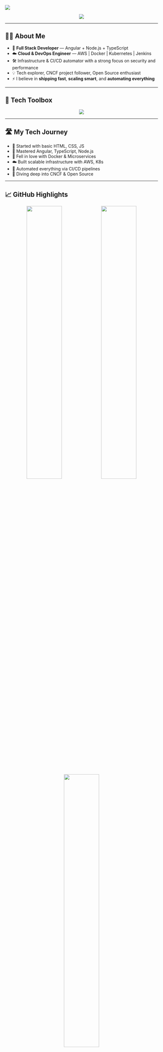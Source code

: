 
<!-- README.md -->

<img src="https://capsule-render.vercel.app/api?type=waving&color=0ff0fc&height=230&section=header&text=Ranjeet%20Kumar%20Sahoo&fontSize=45&fontAlignY=35&desc=Full%20Stack%20Dev%20%7C%20Cloud%20Infra%20%7C%20DevOps%20Ninja&descAlignY=60&animation=fadeIn" />

<p align="center">
  <img src="https://readme-typing-svg.herokuapp.com?font=Fira+Code&size=24&duration=3000&pause=1000&color=00FFD2&center=true&vCenter=true&width=600&lines=Crafting+Code+%26+Infrastructure.;DevOps+%7C+Kubernetes+%7C+CI%2FCD+Master.;Scaling+Modern+Web+Applications.;Always+learning%2C+always+building.">
</p>

---

## 🧑‍💻 About Me

- 🎯 **Full Stack Developer** — Angular + Node.js + TypeScript
- ☁️ **Cloud & DevOps Engineer** — AWS | Docker | Kubernetes | Jenkins
- 🛠️ Infrastructure & CI/CD automator with a strong focus on security and performance
- 💡 Tech explorer, CNCF project follower, Open Source enthusiast
- ⚡ I believe in **shipping fast**, **scaling smart**, and **automating everything**

---

## 🔧 Tech Toolbox

<div align="center">
  <img src="https://skillicons.dev/icons?i=angular,nodejs,typescript,java,mysql,mongodb,redis,docker,kubernetes,jenkins,aws,nginx,linux,firebase&perline=8" />
</div>

---

## 🛣️ My Tech Journey

- 🧱 Started with basic HTML, CSS, JS  
- 🚀 Mastered Angular, TypeScript, Node.js  
- 🐳 Fell in love with Docker & Microservices  
- ☁️ Built scalable infrastructure with AWS, K8s  
- 🔁 Automated everything via CI/CD pipelines  
- 🧠 Diving deep into CNCF & Open Source  

---

## 📈 GitHub Highlights

<div align="center">
  <img src="https://github-readme-stats.vercel.app/api?username=ng-ranjeet&show_icons=true&theme=tokyonight&hide_border=true&custom_title=🔥%20My%20GitHub%20Stats" width="48%" />
  <img src="https://github-readme-streak-stats.herokuapp.com/?user=ng-ranjeet&theme=tokyonight&hide_border=true" width="48%" />
  <img src="https://github-readme-stats.vercel.app/api/top-langs/?username=ng-ranjeet&layout=compact&theme=tokyonight&hide_border=true" width="48%" />
</div>

---

## 🧠 Contribution Graph

![GitHub Activity Graph](https://github-readme-activity-graph.vercel.app/graph?username=ng-ranjeet&theme=tokyo-night)

---

## 🐍 Snake Animation

<img src="https://raw.githubusercontent.com/ng-ranjeet/github-readme-activity-graph/output/github-contribution-grid-snake.svg" alt="snake gif" />

---

## ✨ Dev Card

<a href="https://app.daily.dev/ranjeetkumar55"><img src="https://api.daily.dev/devcards/v2/r01qnFRYLt5p1ZrXBoKFA.png?r=zf6" width="356" alt="Ranjeet kumar sahoo's Dev Card"/></a>

---

## 🌍 Let's Connect

<p align="center">
  <a href="https://linkedin.com/in/your-link"><img src="https://img.shields.io/badge/-LinkedIn-0A66C2?style=for-the-badge&logo=linkedin&logoColor=white"/></a>
  <a href="mailto:your.email@example.com"><img src="https://img.shields.io/badge/-Gmail-D14836?style=for-the-badge&logo=gmail&logoColor=white"/></a>
  <a href="https://github.com/ranjeetkumar"><img src="https://img.shields.io/badge/-GitHub-181717?style=for-the-badge&logo=github&logoColor=white"/></a>
</p>

---

## 🏆 Trophies

<p align="center">
  <img src="https://github-profile-trophy.vercel.app/?username=ng-ranjeet&theme=tokyonight&margin-w=10" />
</p>

---

## 🧮 GitHub Metrics

<p align="center">
  <img src="https://metrics.lecoq.io/ng-ranjeet?template=terminal" />
</p>

---

## 🧠 Quote of the Day

> 💬 "The best way to predict the future is to invent it." – Alan Kay

---

## 📊 Visitors

<p align="center">
  <img src="https://komarev.com/ghpvc/?username=ng-ranjeet&style=flat-square&color=0FF0FC" />
</p>

<img src="https://capsule-render.vercel.app/api?type=waving&color=0ff0fc&height=120&section=footer"/>
